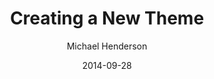 ---
author: "Michael Henderson"
date: 2014-09-28
linktitle: 东莞开创 Minecraft· 服务器
menu:
  main:
    parent: DPS
next: /DPS/github-pages-blog
prev: /DPS/automated-deployments
title: Creating a New Theme
weight: 10
---